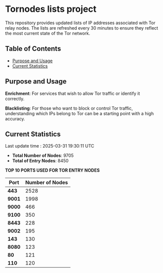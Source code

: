 # Tornodes lists project

This repository provides updated lists of IP addresses associated with Tor relay nodes. The lists are refreshed every 30 minutes to ensure they reflect the most current state of the Tor network.

## Table of Contents

- [Purpose and Usage](#purpose-and-usage)
- [Current Statistics](#current-statistics)


## Purpose and Usage

**Enrichment**: For services that wish to allow Tor traffic or identify it correctly.

**Blacklisting**: For those who want to block or control Tor traffic, understanding which IPs belong to Tor can be a starting point with a high accuracy.

## Current Statistics

Last update time : 2025-03-31 19:30:11 UTC

- **Total Number of Nodes**: 9705
- **Total of Entry Nodes**: 8450

**TOP 10 PORTS USED FOR TOR ENTRY NODES**

| **Port** | **Number of Nodes** |
|------|-----------------|
| **443**   | 2528  |
| **9001**   | 1998  |
| **9000**   | 466  |
| **9100**   | 350  |
| **8443**   | 228  |
| **9002**   | 195  |
| **143**   | 130  |
| **8080**   | 123  |
| **80**   | 121  |
| **110**   | 120  |

